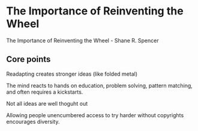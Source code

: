 The Importance of Reinventing the Wheel
=======================================

The Importance of Reinventing the Wheel - Shane R. Spencer

Core points
-----------

Readapting creates stronger ideas (like folded metal)

The mind reacts to hands on education, problem solving, pattern matching, and often requires a kickstarts.

Not all ideas are well thoguht out

Allowing people unencumbered access to try harder without copyrights encourages diversity.

